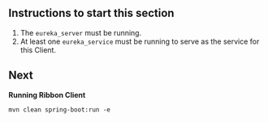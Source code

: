 Instructions to start this section
---

1. The `eureka_server` must be running.
2. At least one `eureka_service` must be running to serve as the service for this Client.

Next
---

**Running Ribbon Client**

`mvn clean spring-boot:run -e`

